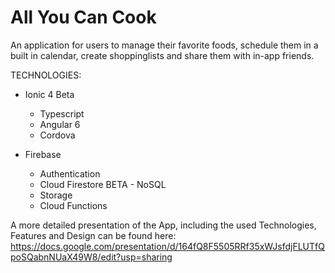 # All You Can Cook

An application for users to manage their favorite foods, schedule them in a built in calendar, create shoppinglists and share them with in-app friends.

TECHNOLOGIES:
- Ionic 4 Beta
  - Typescript
  - Angular 6
  - Cordova

- Firebase
  - Authentication
  - Cloud Firestore BETA - NoSQL
  - Storage
  - Cloud Functions


A more detailed presentation of the App, including the used Technologies, Features and Design can be found here: https://docs.google.com/presentation/d/164fQ8F5505RRf35xWJsfdjFLUTfQpoSQabnNUaX49W8/edit?usp=sharing
